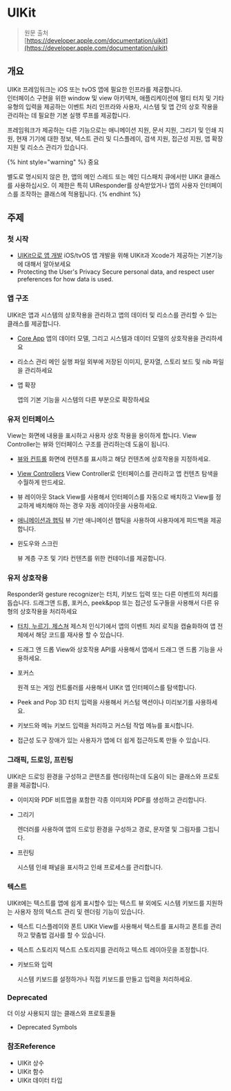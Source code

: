 # UIKit

> 원문 출처  
> [https://developer.apple.com/documentation/uikit](https://developer.apple.com/documentation/uikit)

## 개요 <a id="overview"></a>

UIKit 프레임워크는 iOS 또는 tvOS 앱에 필요한 인프라를 제공합니다.  
인터페이스 구현을 위한 window 및 view 아키텍쳐, 애플리케이션에 멀티 터치 및 기타 유형의 입력을 제공하는 이벤트 처리 인프라와 사용자, 시스템 및 앱 간의 상호 작용을 관리하는 데 필요한 기본 실행 루프를 제공합니다.

프레임워크가 제공하는 다른 기능으로는 애니메이션 지원, 문서 지원, 그리기 및 인쇄 지원, 현재 기기에 대한 정보, 텍스트 관리 및 디스플레이, 검색 지원, 접근성 지원, 앱 확장 지원 및 리소스 관리가 있습니다.

{% hint style="warning" %}
중요

별도로 명시되지 않은 한, 앱의 메인 스레드 또는 메인 디스패치 큐에서만 UIKit 클래스를 사용하십시오. 이 제한은 특히 UIResponder를 상속받았거나 앱의 사용자 인터페이스를 조작하는 클래스에 적용됩니다.
{% endhint %}

## 주제 <a id="topics"></a>

### 첫 시작 <a id="first_steps"></a>

* [UIKit으로 앱 개발](about_app_development_with_uikit.md) iOS/tvOS 앱 개발을 위해 UIKit과 Xcode가 제공하는 기본기능에 대해서 알아보세요
* Protecting the User's Privacy Secure personal data, and respect user preferences for how data is used.

### 앱 구조 <a id="app_structure"></a>

UIKit은 앱과 시스템의 상호작용을 관리하고 앱의 데이터 및 리소스를 관리할 수 있는 클래스를 제공합니다.

* [Core App](core-app/) 앱의 데이터 모델, 그리고 시스템과 데이터 모델의 상호작용을 관리하세요
* 리소스 관리 메인 실행 파일 외부에 저장된 이미지, 문자열, 스토리 보드 및 nib 파일을 관리하세요
* 앱 확장

  앱의 기본 기능을 시스템의 다른 부분으로 확장하세요

### 유저 인터페이스 <a id="user_interface"></a>

View는 화면에 내용을 표시하고 사용자 상호 작용을 용이하게 합니다. View Controller는 뷰와 인터페이스 구조를 관리하는데 도움이 됩니다.

* [뷰와 컨트롤](views_and_controls/) 화면에 컨텐츠를 표시하고 해당 컨텐츠에 상호작용을 지정하세요.
* [View Controllers](view-controllers/) View Controller로 인터페이스를 관리하고 앱 컨텐츠 탐색을 수월하게 만드세요.
* 뷰 레이아웃 Stack View를 사용해서 인터페이스를 자동으로 배치하고 View를 정교하게 배치해야 하는 경우 자동 레이아웃을 사용하세요.
* [애니메이션과 햅틱](animation-and-haptics/) 뷰 기반 애니메이션 햅틱을 사용하여 사용자에게 피드백을 제공합니다.
* 윈도우와 스크린

   뷰 계층 구조 및 기타 컨텐츠를 위한 컨테이너를 제공합니다.

### 유저 상호작용 <a id="user_interactions"></a>

Responder와 gesture recognizer는 터치, 키보드 입력 또는 다른 이벤트의 처리를 돕습니다. 드래그앤 드롭, 포커스, peek&pop 또는 접근성 도구들을 사용해서 다른 유형의 상호작용을 처리하세요

* [터치, 누르기, 제스쳐](touches_presses_and_gestures/) 제스처 인식기에서 앱의 이벤트 처리 로직을 캡슐화하여 앱 전체에서 해당 코드를 재사용 할 수 있습니다.
* 드래그 앤 드롭 View와 상호작용 API를 사용해서 앱에서 드래그 앤 드롭 기능을 사용하세요.
* 포커스

   원격 또는 게임 컨트롤러를 사용해서 UIKit 앱 인터페이스를 탐색합니다.

* Peek and Pop 3D 터치 입력을 사용해서 커스텀 액션이나 미리보기를 사용하세요.
* 키보드와 메뉴 키보드 입력을 처리하고 커스텀 작업 메뉴를 표시합니다.
* 접근성 도구 장애가 있는 사용자가 앱에 더 쉽게 접근하도록 만들 수 있습니다.

### 그래픽, 드로잉, 프린팅 <a id="graphics_drawing_and_printing"></a>

UIKit은 드로잉 환경을 구성하고 콘텐츠를 렌더링하는데 도움이 되는 클래스와 프로토콜을 제공합니다.

* 이미지와 PDF 비트맵을 포함한 각종 이미지와 PDF를 생성하고 관리합니다.
* 그리기

   렌더러를 사용하여 앱의 드로잉 환경을 구성하고 경로, 문자열 및 그림자를 그립니다.

* 프린팅

   시스템 인쇄 패널을 표시하고 인쇄 프로세스를 관리합니다.

### 텍스트 <a id="text"></a>

UIKit에는 텍스트를 앱에 쉽게 표시할수 있는 텍스트 뷰 외에도 시스템 키보드를 지원하는 사용자 정의 텍스트 관리 및 렌더링 기능이 있습니다.

* 텍스트 디스플레이와 폰트 UIKit View를 사용해서 텍스트를 표시하고 폰트를 관리하고 맞춤법 검사를 할 수 있습니다.
* 텍스트 스토리지 텍스트 스토리지를 관리하고 텍스트 레이아웃을 조정합니다.
* 키보드와 입력

   시스템 키보드를 설정하거나 직접 키보드를 만들고 입력을 처리하세요.

### Deprecated <a id="d"></a>

더 이상 사용되지 않는 클래스와 프로토콜들

* Deprecated Symbols

### 참조Reference

* UIKit 상수
* UIKit 함수
* UIKit 데이터 타입

